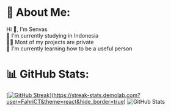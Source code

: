 # 💫 About Me:
Hi 👋, I'm Senvas<br>🔭 I'm currently studying in Indonesia<br> 👨‍💻 Most of my projects are private <br>🌱 I'm currently learning how to be a useful person

# 📊 GitHub Stats:
[[![GitHub Streak](https://streak-stats.demolab.com/?user=FahriCT)](https://git.io/streak-stats)](https://streak-stats.demolab.com?user=FahriCT&theme=react&hide_border=true)
![GitHub Stats](https://github-readme-stats.vercel.app/api/top-langs/?username=FahriCT&theme=react&show_icons=true&hide_border=true&layout=compact)

